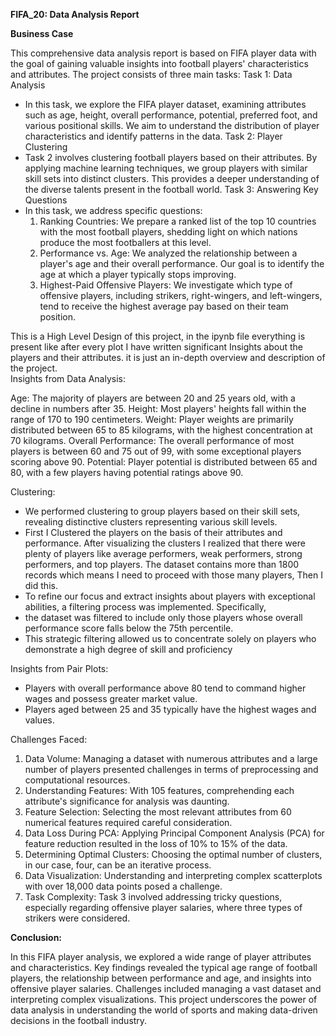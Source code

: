  **FIFA_20: Data Analysis Report**

**Business Case**

This comprehensive data analysis report is based on FIFA player data with the goal of gaining valuable insights into football players' characteristics and attributes. The project consists of three main tasks:
Task 1: Data Analysis
- In this task, we explore the FIFA player dataset, examining attributes such as age, height, overall performance, potential, preferred foot, and various positional skills.
  We aim to understand the distribution of player characteristics and identify patterns in the data.
Task 2: Player Clustering
- Task 2 involves clustering football players based on their attributes. By applying machine learning techniques, we group players with similar skill sets into distinct clusters.
  This provides a deeper understanding of the diverse talents present in the football world.
Task 3: Answering Key Questions
- In this task, we address specific questions:
  1. Ranking Countries: We prepare a ranked list of the top 10 countries with the most football players, shedding light on which nations produce the most footballers at this level.
  2. Performance vs. Age: We analyzed the relationship between a player's age and their overall performance. Our goal is to identify the age at which a player typically stops improving.
  3. Highest-Paid Offensive Players: We investigate which type of offensive players, including strikers, right-wingers, and left-wingers, tend to receive the highest average pay based on their team position.

This is a High Level Design of this project, in the ipynb file everything is present like after every plot I have written significant Insights about the players and their attributes.
it is just an in-depth overview and description of the project.
<br>
Insights from Data Analysis:

Age: The majority of players are between 20 and 25 years old, with a decline in numbers after 35.
Height: Most players' heights fall within the range of 170 to 190 centimeters.
Weight: Player weights are primarily distributed between 65 to 85 kilograms, with the highest concentration at 70 kilograms.
Overall Performance: The overall performance of most players is between 60 and 75 out of 99, with some exceptional players scoring above 90.
Potential: Player potential is distributed between 65 and 80, with a few players having potential ratings above 90.

Clustering:
- We performed clustering to group players based on their skill sets, revealing distinctive clusters representing various skill levels.
- First I Clustered the players on the basis of their attributes and performance. After visualizing the clusters I realized that there were plenty of players like average performers, weak performers, strong performers, and top players. The dataset contains more than 1800 records which means I need to proceed with those many players, Then I did this.
-	To refine our focus and extract insights about players with exceptional abilities, a filtering process was implemented. Specifically,
-	the dataset was filtered to include only those players whose overall performance score falls below the 75th percentile.
-	This strategic filtering allowed us to concentrate solely on players who demonstrate a high degree of skill and proficiency

  
Insights from Pair Plots:
- Players with overall performance above 80 tend to command higher wages and possess greater market value.
- Players aged between 25 and 35 typically have the highest wages and values.

Challenges Faced:

1. Data Volume: Managing a dataset with numerous attributes and a large number of players presented challenges in terms of preprocessing and computational resources.
2. Understanding Features: With 105 features, comprehending each attribute's significance for analysis was daunting.
3. Feature Selection: Selecting the most relevant attributes from 60 numerical features required careful consideration.
4. Data Loss During PCA: Applying Principal Component Analysis (PCA) for feature reduction resulted in the loss of 10% to 15% of the data.
5. Determining Optimal Clusters: Choosing the optimal number of clusters, in our case, four, can be an iterative process.
6. Data Visualization: Understanding and interpreting complex scatterplots with over 18,000 data points posed a challenge.
7. Task Complexity: Task 3 involved addressing tricky questions, especially regarding offensive player salaries, where three types of strikers were considered.
   
**Conclusion:**

In this FIFA player analysis, we explored a wide range of player attributes and characteristics. Key findings revealed the typical age range of football players,
the relationship between performance and age, and insights into offensive player salaries. Challenges included managing a vast dataset and interpreting complex visualizations.
This project underscores the power of data analysis in understanding the world of sports and making data-driven decisions in the football industry.
